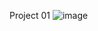 
Project 01
![image](https://github.com/user-attachments/assets/271c20ca-2e7a-46ee-b44c-8cfeabc31dee)
